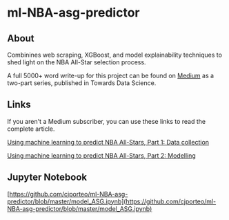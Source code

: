 # ml-NBA-asg-predictor

## About

Combinines web scraping, XGBoost, and model explainability techniques to shed light on the NBA All-Star selection process.

A full 5000+ word write-up for this project can be found on [Medium](https://medium.com/@cjporteo) as a two-part series, published in Towards Data Science. 

## Links

If you aren't a Medium subscriber, you can use these links to read the complete article.

[Using machine learning to predict NBA All-Stars, Part 1: Data collection](put.the.right.link.here)


[Using machine learning to predict NBA All-Stars, Part 2: Modelling](put.the.right.link.here)

## Jupyter Notebook

[https://github.com/cjporteo/ml-NBA-asg-predictor/blob/master/model_ASG.ipynb](https://github.com/cjporteo/ml-NBA-asg-predictor/blob/master/model_ASG.ipynb)
